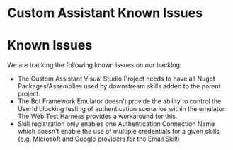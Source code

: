 # Custom Assistant Known Issues

# Known Issues

We are tracking the following known issues on our backlog:

- The Custom Assistant Visual Studio Project needs to have all Nuget Packages/Assemblies used by downstream skills added to the parent project.
- The Bot Framework Emulator doesn't provide the ability to control the UserId blocking testing of authentication scenarios within the emulator. The Web Test Harness provides a workaround for this.
- Skill registration only enables one Authentication Connection Name which doesn't enable the use of multiple credentials for a given skills (e.g. Microsoft and Google providers for the Email Skill)